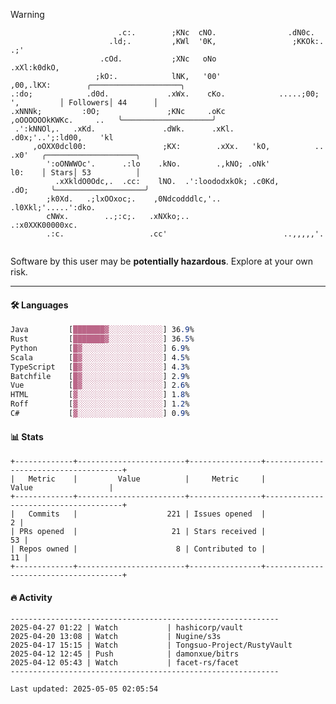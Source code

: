 > [!WARNING]
> ```>                           .'.       .lx,  .;'                 .oo.               
>                         .c:.        ;KNc  cNO.                .dN0c.             
>                       .ld;.         ,KWl  '0K,                 ;KKOk:. .;'       
>                     .cOd.           ;XNc   oNo                 .xXl:k0dkO,       
>                    ;kO:.            lNK,   '00'                 ,00,.lKX:        ╭────────────────────╮
> .:do;            .d0d.             .xWx.    cKo.            .....;00; ',         │ Followers│ 44      │
> .xNNNk;         :0O;               ;KNc     .oKc         ,oOOOOOOkKWKc.     ..   ╰────────────────────╯
>  .':kNNOl,.   .xKd.               .dWk.      .xKl.     .d0x;'..';:ld00,    'kl   
>      ,oOXX0dcl00:                 ;KX:        .xXx.   'kO,          ..    .x0'   ╭────────────────────╮
>         ':oONWWOc'.      .:lo    .kNo.        .,kNO; .oNk'                l0:    │ Stars│ 53          │
>           .xXkldO0Odc,.  .cc:    lNO.  .':loododxkOk; .c0Kd,            .dO;     ╰────────────────────╯
>         ;k0Xd.   .;lxOOxoc;.    ,0Ndcodddlc,'..          .l0Xkl;'.....':dko.     
>         cNWx.        ..;:c;.   .xNXko;..                  .:x0XXK00000xc.        
>         .:c.                   .cc'                          ..,,,,,'.           
>                                                                                  
> ```
> <p>Software by this user may be <b>potentially hazardous</b>. Explore at your own risk.</p>

---

#### 🛠️ Languages
```css
Java         [███████▓░░░░░░░░░░░░] 36.9%
Rust         [███████▓░░░░░░░░░░░░] 36.5%
Python       [█▓░░░░░░░░░░░░░░░░░░] 6.9%
Scala        [█▓░░░░░░░░░░░░░░░░░░] 4.5%
TypeScript   [█▓░░░░░░░░░░░░░░░░░░] 4.3%
Batchfile    [█▓░░░░░░░░░░░░░░░░░░] 2.9%
Vue          [█▓░░░░░░░░░░░░░░░░░░] 2.6%
HTML         [▓░░░░░░░░░░░░░░░░░░░] 1.8%
Roff         [▓░░░░░░░░░░░░░░░░░░░] 1.2%
C#           [▓░░░░░░░░░░░░░░░░░░░] 0.9%
```

#### 📊 Stats
```
+-------------+------------------------+----------------+--------------------------------------+
|   Metric    |         Value          |     Metric     |                Value                 |
+-------------+------------------------+----------------+--------------------------------------+
|   Commits   |                    221 | Issues opened  |                                    2 |
| PRs opened  |                     21 | Stars received |                                   53 |
| Repos owned |                      8 | Contributed to |                                   11 |
+-------------+------------------------+----------------+--------------------------------------+
```

#### 🔥 Activity
```
------------------------------------------------------------
2025-04-27 01:22 | Watch           | hashicorp/vault
2025-04-20 13:08 | Watch           | Nugine/s3s
2025-04-17 15:15 | Watch           | Tongsuo-Project/RustyVault
2025-04-12 12:45 | Push            | damonxue/bitrs
2025-04-12 05:43 | Watch           | facet-rs/facet
------------------------------------------------------------

Last updated: 2025-05-05 02:05:54
```

